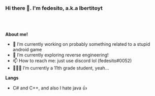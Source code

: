 ### Hi there 👋. I'm **fedesito**, a.k.a lbertitoyt

<br />
<br />

**About me!**

- 🔭 I’m currently working on probably something related to a stupid android game
- 🌱 I’m currently exploring reverse engineering!
- 📫 How to reach me: just use discord lol (fedesito#0052)
- 👨🏽‍💻 I’m currently a 11th grade student, yeah...

**Langs**

- C# and C++, and also I hate java 👍
